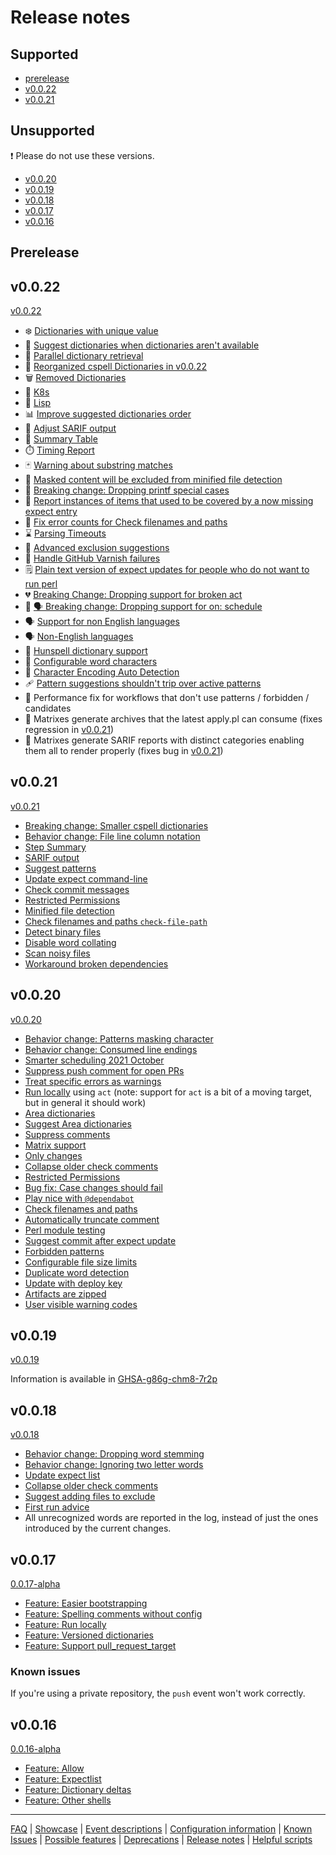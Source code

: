 # Release notes

## Supported

- [prerelease](#prerelease)
- [v0.0.22](#v0022)
- [v0.0.21](#v0021)

## Unsupported

❗ Please do not use these versions.

- [v0.0.20](#v0020)
- [v0.0.19](#v0019)
- [v0.0.18](#v0018)
- [v0.0.17](#v0017)
- [v0.0.16](#v0016)

## Prerelease

<!--
🛠️ In various states of `prerelease`
🌟 Almost ready to transition from `prerelease` to release 🍽️

-->

## v0.0.22

[v0.0.22](https://github.com/check-spelling/check-spelling/releases/tag/v0.0.22)

- ❄️ [Dictionaries with unique value](./Feature:-Dictionaries-with-unique-value.md)
- 🥷 [Suggest dictionaries when dictionaries aren't available](./Feature:-Suggest-dictionaries-when-dictionaries-aren't-available.md)
- 🐫 [Parallel dictionary retrieval](./Feature:-Parallel-dictionary-retrieval.md)
- 🍳 [Reorganized cspell Dictionaries in v0.0.22](./Breaking-Change:-Reorganized-cspell-Dictionaries-in-v0.0.22.md)
- 🗑️ [Removed Dictionaries](Removed-Dictionaries.md)
- 📗 [K8s](./Dictionary:-K8s.md)
- 📙 [Lisp](./Dictionary:-Lisp.md)
- 📊 [Improve suggested dictionaries order](./Feature:-Improve-suggested-dictionaries-order.md)
- 🎨 [Adjust SARIF output](./Feature:-SARIF-output.md#adjusting-sarifjson)
- 🧾 [Summary Table](./Feature:-Summary-Table.md)
- ⏱️ [Timing Report](./Feature:-Timing-Report.md)
- 🃏 [Warning about substring matches](./Feature:-Warning-about-substring-matches.md)
- 🙊 [Masked content will be excluded from minified file detection](./Feature:-Minified-file-detection.md#masked-content-will-be-excluded-from-accounting)
- 🐣 [Breaking change: Dropping printf special cases](./Breaking-change:-Dropping-printf-special-cases.md)
- 📝 [Report instances of items that used to be covered by a now missing expect entry](./Bug-fix:-Report-instances-of-items-that-used-to-be-covered-by-a-now-missing-expect-entry.md)
- 🔢 [Fix error counts for Check filenames and paths](./Feature:-Check-filenames-and-paths.md)
- ⌛ [Parsing Timeouts](./Feature:-Parsing-Timeouts.md)
- 🙈 [Advanced exclusion suggestions](./Feature:-Heuristic-exclude-suggestions.md#advanced-exclusion-suggestions)
- 🔁 [Handle GitHub Varnish failures](./Feature:-Handle-GitHub-Varnish-failures.md)
- 🗒️ [Plain text version of expect updates for people who do not want to run perl](Accepting-Suggestions.md#preformatted-commit-v0022)
- 💔 [Breaking Change: Dropping support for broken act](./Breaking-Change:-Dropping-support-for-broken-act.md)
- 📆 [🗣️ Breaking change: Dropping support for on: schedule](./Breaking-change:-Dropping-support-for-on:-schedule.md)
- 🗣️ [Support for non English languages](./Feature:-Support-for-non-English-languages.md)
- 🗣️ [Non-English languages](./Feature:-Non-English-languages.md)
- 🚆 [Hunspell dictionary support](./Feature:-Hunspell-dictionary-support.md)
- 🔢 [Configurable word characters](./Feature:-Configurable-word-characters.md)
- 🧙 [Character Encoding Auto Detection](./Feature:-Character-Encoding-Auto-Detection.md)
- 🩹 [Pattern suggestions shouldn't trip over active patterns](./Feature:-Suggest-patterns.md#multiple-patterns-for-a-line)
- 🏃 Performance fix for workflows that don't use patterns / forbidden / candidates
- 🔧 Matrixes generate archives that the latest apply.pl can consume (fixes regression in [v0.0.21](https://github.com/check-spelling/check-spelling/releases/tag/v0.0.21))
- 🔧 Matrixes generate SARIF reports with distinct categories enabling them all to render properly (fixes bug in [v0.0.21](https://github.com/check-spelling/check-spelling/releases/tag/v0.0.21))

## v0.0.21

[v0.0.21](https://github.com/check-spelling/check-spelling/releases/tag/v0.0.21)

- [Breaking change: Smaller cspell dictionaries](./Breaking-change:-Smaller-cspell-dictionaries.md)
- [Behavior change: File line column notation](./Behavior-change:-File-line-column-notation.md)
- [Step Summary](./Feature:-Step-Summary.md)
- [SARIF output](./Feature:-SARIF-output.md)
- [Suggest patterns](./Feature:-Suggest-patterns.md)
- [Update expect command-line](./Feature:-Update-expect-command-line.md)
- [Check commit messages](./Feature:-Check-commit-messages.md)
- [Restricted Permissions](./Feature:-Restricted-Permissions.md)
- [Minified file detection](./Feature:-Minified-file-detection.md)
- [Check filenames and paths `check-file-path`](Feature%3A-Check-filenames-and-paths.md#improvements-in-v0021)
- [Detect binary files](./Feature:-Detect-binary-files.md)
- [Disable word collating](./Feature:-Disable-word-collating.md)
- [Scan noisy files](./Feature:-Scan-noisy-files.md)
- [Workaround broken dependencies](./Feature:-Workaround-broken-dependencies.md)

## v0.0.20

[v0.0.20](https://github.com/check-spelling/check-spelling/releases/tag/v0.0.20)

- [Behavior change: Patterns masking character](./Behavior-change:-Patterns-masking-character.md)
- [Behavior change: Consumed line endings](./Behavior-change:-Consumed-line-endings.md)
- [Smarter scheduling 2021 October](./Feature:-Smarter-scheduling-2021-October.md)
- [Suppress push comment for open PRs](./Feature:-Suppress-push-comment-for-open-PRs.md)
- [Treat specific errors as warnings](./Feature:-Treat-specific-errors-as-warnings.md)
- [Run locally](./Feature:-Run-locally.md) using `act` (note: support for `act` is a bit of a moving target, but in general it should work)
- [Area dictionaries](./Feature:-Area-dictionaries.md)
- [Suggest Area dictionaries](./Feature:-Suggest-Area-Dictionaries.md)
- [Suppress comments](./Feature:-Suppress-comments.md)
- [Matrix support](./Feature:-Matrix-support.md)
- [Only changes](./Feature:-Only-changes.md)
- [Collapse older check comments](./Feature:-Collapse-older-check-comments.md)
- [Restricted Permissions](./Feature:-Restricted-Permissions.md)
- [Bug fix: Case changes should fail](./Bug-fix:-Case-changes-should-fail.md)
- [Play nice with `@dependabot`](@dependabot.md)
- [Check filenames and paths](./Feature:-Check-filenames-and-paths.md)
- [Automatically truncate comment](./Feature:-Automatically-truncate-comment.md)
- [Perl module testing](./Feature:-Perl-module-testing.md)
- [Suggest commit after expect update](./Feature:-Suggest-commit-after-expect-update.md)
- [Forbidden patterns](./Feature:-Forbidden-patterns.md)
- [Configurable file size limits](./Feature:-Configurable-file-size-limits.md)
- [Duplicate word detection](./Feature:-Duplicate-word-detection.md)
- [Update with deploy key](./Feature:-Update-with-deploy-key.md)
- [Artifacts are zipped](./Breaking-change:-Artifacts-are-zipped.md)
- [User visible warning codes](./Feature:-User-visible-warning-codes.md)

## v0.0.19

[v0.0.19](https://github.com/check-spelling/check-spelling/releases/tag/v0.0.19)

Information is available in [GHSA-g86g-chm8-7r2p](https://github.com/check-spelling/check-spelling/security/advisories/GHSA-g86g-chm8-7r2p)

## v0.0.18

[v0.0.18](https://github.com/check-spelling/check-spelling/releases/tag/v0.0.18)

- [Behavior change: Dropping word stemming](./Behavior-change:-Dropping-word-stemming.md)
- [Behavior change: Ignoring two letter words](./Behavior-change:-Ignoring-two-letter-words.md)
- [Update expect list](./Feature:-Update-expect-list.md)
- [Collapse older check comments](./Feature:-Collapse-older-check-comments.md)
- [Suggest adding files to exclude](./Feature:-Heuristic-exclude-suggestions.md)
- [First run advice](./Feature:-First-run-advice.md)
- All unrecognized words are reported in the log, instead of just the ones introduced by the current changes.

## v0.0.17

[0.0.17-alpha](https://github.com/check-spelling/check-spelling/releases/tag/0.0.17-alpha)

- [Feature: Easier bootstrapping](./Feature:-Easier-bootstrapping.md)
- [Feature: Spelling comments without config](./Feature:-Spelling-comments-without-config.md)
- [Feature: Run locally](./Feature:-Run-locally.md)
- [Feature: Versioned dictionaries](./Feature:-Versioned-dictionaries.md)
- [Feature: Support pull_request_target](./Feature:-Support-pull_request_target.md)

### Known issues

If you're using a private repository, the `push` event won't work correctly.

## v0.0.16

[0.0.16-alpha](https://github.com/check-spelling/check-spelling/releases/tag/0.0.16-alpha)

- [Feature: Allow](./Feature:-Allow.md)
- [Feature: Expectlist](./Feature:-Expectlist.md)
- [Feature: Dictionary deltas](./Feature:-Dictionary-deltas.md)
- [Feature: Other shells](./Feature:-Other-shells.md)

---
[FAQ](FAQ.md) | [Showcase](Showcase.md) | [Event descriptions](Event-descriptions.md) | [Configuration information](Configuration-information.md) | [Known Issues](Known-Issues.md) | [Possible features](Possible-features.md) | [Deprecations](Deprecations.md) | [Release notes](Release-notes.md) | [Helpful scripts](Helpful-scripts.md)
